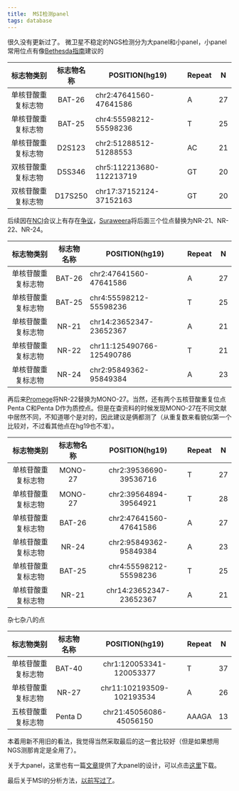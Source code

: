 ```yaml
---
title:  MSI检测panel
tags: database
---
```


很久没有更新过了。
微卫星不稳定的NGS检测分为大panel和小panel，小panel常用位点有像[Bethesda指南](https://www.ncbi.nlm.nih.gov/pubmed/11272898/)建议的

|     标志物类别     | 标志物名称 | POSITION(hg19)           | Repeat | N    |
| :----------------: | :--------: | ------------------------ | ------ | ---- |
| 单核苷酸重复标志物 |   BAT-26   | chr2:47641560-47641586   | A      | 27   |
| 单核苷酸重复标志物 |   BAT-25   | chr4:55598212-55598236   | T      | 25   |
| 单核苷酸重复标志物 |   D2S123   | chr2:51288512-51288553   | AC     | 21   |
| 双核苷酸重复标志物 |   D5S346   | chr5:112213680-112213719 | GT     | 20   |
| 双核苷酸重复标志物 |  D17S250   | chr17:37152124-37152163  | GT     | 20   |



后续因在[NCI](https://www.cancer.gov/)会议上有存在[争议](https://www.ncbi.nlm.nih.gov/pubmed/14970275/)，[Suraweera](https://www.ncbi.nlm.nih.gov/pubmed/12454837/)将后面三个位点替换为NR-21、NR-22、NR-24。

|     标志物类别     | 标志物名称 | POSITION(hg19)            | Repeat | N    |
| :----------------: | :--------: | ------------------------- | ------ | ---- |
| 单核苷酸重复标志物 |   BAT-26   | chr2:47641560-47641586    | A      | 27   |
| 单核苷酸重复标志物 |   BAT-25   | chr4:55598212-55598236    | T      | 25   |
| 单核苷酸重复标志物 |   NR-21    | chr14:23652347-23652367   | A      | 21   |
| 单核苷酸重复标志物 |   NR-22    | chr11:125490766-125490786 | T      | 21   |
| 单核苷酸重复标志物 |   NR-24    | chr2:95849362-95849384    | A      | 23   |



再后来[Promege](https://www.promega.com/-/media/files/resources/protocols/technical-manuals/0/msi-analysis-system1-2-protocol.pdf?la=en)将NR-22替换为MONO-27。当然，还有两个五核苷酸重复位点Penta C和Penta D作为质控点。但是在查资料的时候发现MONO-27在不同文献中居然不同，不知道哪个是对的，因此建议是俩都测了（从重复数来看貌似第一个比较对，不过看其他点在hg19也不准）。

|     标志物类别     | 标志物名称 |     POSITION(hg19)      | Repeat | N    |
| :----------------: | :--------: | :---------------------: | ------ | ---- |
| 单核苷酸重复标志物 |  MONO-27   | chr2:39536690-39536716  | T      | 27   |
| 单核苷酸重复标志物 |  MONO-27   | chr2:39564894-39564921  | T      | 28   |
| 单核苷酸重复标志物 |   BAT-26   | chr2:47641560-47641586  | A      | 27   |
| 单核苷酸重复标志物 |   NR-24    | chr2:95849362-95849384  | A      | 23   |
| 单核苷酸重复标志物 |   BAT-25   | chr4:55598212-55598236  | T      | 25   |
| 单核苷酸重复标志物 |   NR-21    | chr14:23652347-23652367 | A      | 21   |



杂七杂八的点

|     标志物类别     | 标志物名称 |      POSITION(hg19)       | Repeat | N    |
| :----------------: | :--------: | :-----------------------: | ------ | ---- |
| 单核苷酸重复标志物 |   BAT-40   | chr1:120053341-120053377  | T      | 37   |
| 单核苷酸重复标志物 |   NR-27    | chr11:102193509-102193534 | A      | 26   |
| 五核苷酸重复标志物 |  Penta D   |  chr21:45056086-45056150  | AAAGA  | 13   |





本着用新不用旧的看法，我觉得当然采取最后的这一套比较好（但是如果想用NGS测那肯定是全用了）。

关于大panel，这里也有一篇[文章](<https://www.ncbi.nlm.nih.gov/pmc/articles/PMC6190826/>)提供了大panel的设计，可以点击[这里](https://www.ncbi.nlm.nih.gov/pmc/articles/PMC6190826/bin/NIHMS991569-supplement-2.xlsx)下载。

最后关于MSI的分析方法，[以前写过了](<https://pzweuj.github.io/2019/10/15/msi.html>)。